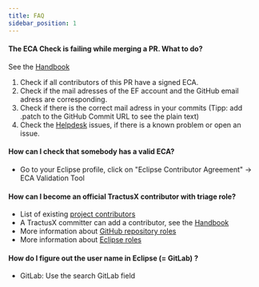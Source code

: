 ```yaml
---
title: FAQ
sidebar_position: 1
---
```


#### The ECA Check is failing while merging a PR. What to do?

See the [Handbook](https://www.eclipse.org/projects/handbook/#resources-github)

1. Check if all contributors of this PR have a signed ECA.
2. Check if the mail adresses of the EF account and the GitHub email adress are corresponding.
3. Check if there is the correct mail adress in your commits (Tipp: add .patch to the GitHub Commit URL to see the plain text)
4. Check the [Helpdesk](https://gitlab.eclipse.org/eclipsefdn/helpdesk/-/issues/?sort=created_date&state=opened) issues, if there is a known problem or open an issue.

#### How can I check that somebody has a valid ECA?

- Go to your Eclipse profile, click on "Eclipse Contributor Agreement" -> ECA Validation Tool

#### How can I become an official TractusX contributor with triage role?

- List of existing [project contributors](https://projects.eclipse.org/projects/automotive.tractusx/who)
- A TractusX committer can add a contributor, see the [Handbook](https://www.eclipse.org/projects/handbook/#pmi-contributors)
- More information about [GitHub repository roles](https://docs.github.com/en/organizations/managing-user-access-to-your-organizations-repositories/repository-roles-for-an-organization)
- More information about [Eclipse roles](https://eclipse-tractusx.github.io/docs/oss/contributor-committer#official-project-contributor)

#### How do I figure out the user name in Eclipse (= GitLab) ?

- GitLab: Use the search GitLab field
